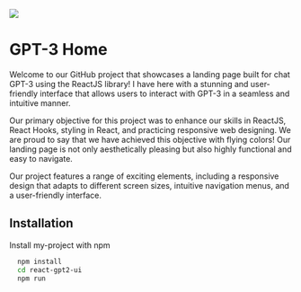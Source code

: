 <img src="https://github.com/Sarthak-ONS/react-gpt2-ui/assets/57105611/13fc907c-d945-46bc-bfdb-ac05cbc869ff"></img>

# GPT-3 Home

Welcome to our GitHub project that showcases a landing page built for chat GPT-3 using the ReactJS library! I have here with a stunning and user-friendly interface that allows users to interact with GPT-3 in a seamless and intuitive manner.

Our primary objective for this project was to enhance our skills in ReactJS, React Hooks, styling in React, and practicing responsive web designing. We are proud to say that we have achieved this objective with flying colors! Our landing page is not only aesthetically pleasing but also highly functional and easy to navigate.

Our project features a range of exciting elements, including a responsive design that adapts to different screen sizes, intuitive navigation menus, and a user-friendly interface.

## Installation

Install my-project with npm

```bash
  npm install
  cd react-gpt2-ui
  npm run
```
    
